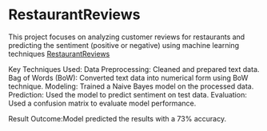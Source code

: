 # RestaurantReviews
This project focuses on analyzing customer reviews for restaurants and predicting the sentiment (positive or negative) using machine learning techniques
[RestaurantReviews](https://github.com/PRANAVKUMAR183/RestaurantReviews)

Key Techniques Used:
  Data Preprocessing: Cleaned and prepared text data.
  Bag of Words (BoW): Converted text data into numerical form using BoW technique.
  Modeling: Trained a Naive Bayes model on the processed data.
  Prediction: Used the model to predict sentiment on test data.
  Evaluation: Used a confusion matrix to evaluate model performance.
  
Result Outcome:Model predicted the results with a 73% accuracy.
